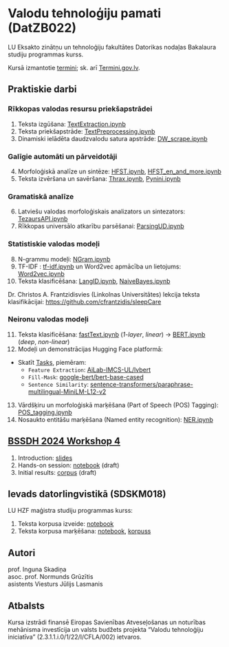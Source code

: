 # Valodu tehnoloģiju pamati (DatZB022)

LU Eksakto zinātņu un tehnoloģiju fakultātes Datorikas nodaļas Bakalaura studiju programmas kurss.

Kursā izmantotie [termini](VTI_termini.pdf); sk. arī [Termini.gov.lv](https://termini.gov.lv).

## Praktiskie darbi

### Rīkkopas valodas resursu priekšapstrādei

1. Teksta izgūšana: [TextExtraction.ipynb](notebooks/TextExtraction.ipynb)
2. Teksta priekšapstrāde: [TextPreprocessing.ipynb](notebooks/TextPreprocessing.ipynb)
3. Dinamiski ielādēta daudzvalodu satura apstrāde: [DW_scrape.ipynb](notebooks/DW_scrape.ipynb)

### Galīgie automāti un pārveidotāji

4. Morfoloģiskā analīze un sintēze: [HFST.ipynb](notebooks/HFST.ipynb), [HFST_en_and_more.ipynb](notebooks/HFST_en_and_more.ipynb)
5. Teksta izvēršana un savēršana: [Thrax.ipynb](notebooks/Thrax.ipynb), [Pynini.ipynb](notebooks/Pynini.ipynb)

### Gramatiskā analīze

6. Latviešu valodas morfoloģiskais analizators un sintezators: [TezaursAPI.ipynb](notebooks/TezaursAPI.ipynb)
7. Rīkkopas universālo atkarību parsēšanai: [ParsingUD.ipynb](notebooks/ParsingUD.ipynb)

### Statistiskie valodas modeļi

8. N-grammu modeļi: [NGram.ipynb](notebooks/NGram.ipynb)
9. TF-IDF : [tf-idf.ipynb](notebooks/tf_idf.ipynb) un Word2vec apmācība un lietojums: [Word2vec.ipynb](notebooks/Word2vec.ipynb)
10. Teksta klasificēšana: [LangID.ipynb](notebooks/LangID.ipynb), [NaiveBayes.ipynb](notebooks/NaiveBayes.ipynb)

Dr. Christos A. Frantzidisvies (Linkolnas Universitātes) lekcija teksta klasifikācijai: https://github.com/cfrantzidis/sleepCare

### Neironu valodas modeļi

11. Teksta klasificēšana: [fastText.ipynb](notebooks/fastText.ipynb) (*1-layer*, *linear*) &rarr; [BERT.ipynb](notebooks/BERT.ipynb) (*deep*, *non-linear*)
12. Modeļi un demonstrācijas Hugging Face platformā:
- Skatīt [Tasks](https://huggingface.co/tasks), piemēram:
  - `Feature Extraction`: [AiLab-IMCS-UL/lvbert](https://huggingface.co/AiLab-IMCS-UL/lvbert)
  - `Fill-Mask`: [google-bert/bert-base-cased](https://huggingface.co/google-bert/bert-base-cased)
  - `Sentence Similarity`: [sentence-transformers/paraphrase-multilingual-MiniLM-L12-v2](https://huggingface.co/sentence-transformers/paraphrase-multilingual-MiniLM-L12-v2)
13. Vārdšķiru un morfoloģiskā marķēšana (Part of Speech (POS) Tagging): [POS_tagging.ipynb](notebooks/POS_tagging.ipynb)
14. Nosaukto entitāšu marķēšana (Named entity recognition): [NER.ipynb](notebooks/NER.ipynb)

## [BSSDH 2024 Workshop 4](https://www.digitalhumanities.lv/bssdh/2024/lectures-and-workshops/)

1. Introduction: [slides](notebooks/resources/BSSDH2024/Intro.pdf)
2. Hands-on session: [notebook](notebooks/BSSDH2024.ipynb) (draft)
3. Initial results: [corpus](https://sandbox.nosketch.korpuss.lv/#dashboard?corpname=BSSDH2024) (draft)

## Ievads datorlingvistikā (SDSKM018)

LU HZF maģistra studiju programmas kurss:

1. Teksta korpusa izveide: [notebook](notebooks/CrawlingSimple.ipynb)
2. Teksta korpusa marķēšana: [notebook](notebooks/NLPPipeSimple.ipynb), [korpuss](notebooks/resources/velnini.txt)

## Autori

prof. Inguna Skadiņa\
asoc. prof. Normunds Grūzītis\
asistents Viesturs Jūlijs Lasmanis

## Atbalsts

Kursa izstrādi finansē Eiropas Savienības Atveseļošanas un noturības mehānisma investīcija un valsts budžets projekta “Valodu tehnoloģiju iniciatīva” (2.3.1.1.i.0/1/22/I/CFLA/002) ietvaros.

